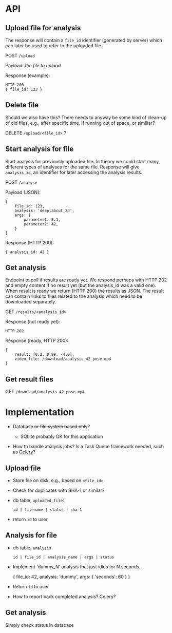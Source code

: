 # API

## Upload file for analysis

The response will contain a `file_id` identifier (generated by server) which can
later be used to refer to the uploaded file.

POST `/upload`

Payload: _the file to upload_

Response (example):

    HTTP 200
    { file_id: 123 }

## Delete file

Should we also have this? There needs to anyway be some kind of clean-up of old
files, e.g., after specific time, if running out of space, or similiar?

DELETE `/upload/<file_id>` ?


## Start analysis for file

Start analysis for previously uploaded file. In theory we could start many
different types of analyses for the same file. Response will give `analysis_id`,
an identifier for later accessing the analysis results.

POST `/analyse`

Payload (JSON):

    { 
        file_id: 123,
        analysis: 'deeplabcut_2d',
        args: {
            parameter1: 0.1,
            parameter2: 42,
        }
    }

Response (HTTP 200):

    { analysis_id: 42 }

## Get analysis

Endpoint to poll if results are ready yet. We respond perhaps with HTTP 202 and
empty content if no result yet (but the analysis_id was a valid one). When result
is ready we return (HTTP 200) the results as JSON. The result can contain links to
files related to the analysis which need to be downloaded separately.

GET `/results/<analysis_id>`

Response (not ready yet):

    HTTP 202

Response (ready, HTTP 200):

    {
        result: [0.2, 0.99, -4.0],
        video_file: /download/analysis_42_pose.mp4
    }

## Get result files

GET `/download/analysis_42_pose.mp4`


# Implementation

- Database <del>or file system based only</del>?

  - SQLite probably OK for this application

- How to handle analysis jobs? Is a Task Queue framework needed, such as [Celery](https://docs.celeryproject.org/en/stable/)?

## Upload file

- Store file on disk, e.g., based on `<file_id>`

- Check for duplicates with SHA-1 or similar?

- db table, `uploaded_file`:

  ```id | filename | status | sha-1```

- return `id` to user


## Analysis for file

- db table, `analysis`

  ```id | file_id | analysis_name | args | status```

- Implement 'dummy_N' analysis that just idles for N seconds.

    { file_id: 42, analysis: 'dummy', args: { 'seconds': 60 } }

- Return `id` to user

- How to report back completed analysis? Celery?

## Get analysis

Simply check status in database

